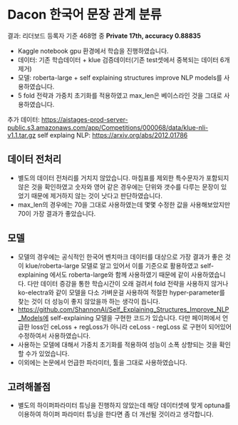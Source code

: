 # Dacon 한국어 문장 관계 분류

결과: 리더보드 등록자 기준 468명 중 **Private 17th, accuracy 0.88835**



- Kaggle notebook gpu 환경에서 학습을 진행하였습니다.
- 데이터: 기존 학습데이터 + klue 검증데이터(기존 test셋에서 중복되는 데이터 6개 제거)
- 모델: roberta-large + self explaining structures improve NLP models를 사용하였습니다.
- 5 fold 전략과 가중치 초기화를 적용하였고 max_len은 베이스라인 것을 그대로 사용하였습니다.



추가 데이터: https://aistages-prod-server-public.s3.amazonaws.com/app/Competitions/000068/data/klue-nli-v1.1.tar.gz
self explaing NLP: https://arxiv.org/abs/2012.01786



## 데이터 전처리

- 별도의 데이터 전처리를 거치지 않았습니다. 마침표를 제외한 특수문자가 포함되지 않은 것을 확인하였고 숫자와 영어 같은 경우에는 단위와 갯수를 다루는 문장이 있었기 때문에 제거하지 않는 것이 낫다고 판단하였습니다.
- max_len의 경우에는 70을 그대로 사용하였는데 몇몇 수정한 값을 사용해보았지만 70이 가장 결과가 좋았습니다.



## 모델

- 모델의 경우에는 공식적인 한국어 벤치마크 데이터를 대상으로 가장 결과가 좋은 것이 klue/roberta-large 모델로 알고 있어서 이를 기준으로 활용하였고 self-explaining 에서도 roberta-large와 함께 사용하였기 때문에 같이 사용하였습니다. 다만 데이터 증강을 통한 학습시간이 오래 걸려서 fold 전략을 사용하지 않거나 ko-electra와 같이 모델을 다소 가벼운걸 사용하여 적절한 hyper-parameter를 찾는 것이 더 성능이 좋지 않았을까 하는 생각이 듭니다.
- https://github.com/ShannonAI/Self_Explaining_Structures_Improve_NLP_Models에 self-explaining 모델을 구현한 코드가 있습니다. 다만 페이퍼에서 언급한 loss인 ceLoss + regLoss가 아니라 ceLoss - regLoss 로 구현이 되어있어 수정하여서 사용하였습니다.
- 사용하는 모델에 대해서 가중치 초기화를 적용하여 성능이 소폭 상향되는 것을 확인할 수가 있었습니다.
- 이외에는 논문에서 언급한 파라미터, 툴을 그대로 사용하였습니다.



## 고려해볼점

- 별도의 하이퍼파라미터 튜닝을 진행하지 않았는데 해당 데이터셋에 맞게 optuna를 이용하여  하이퍼 파라미터 튜닝을 한다면 좀 더 개선될 것이라고 생각합니다.



